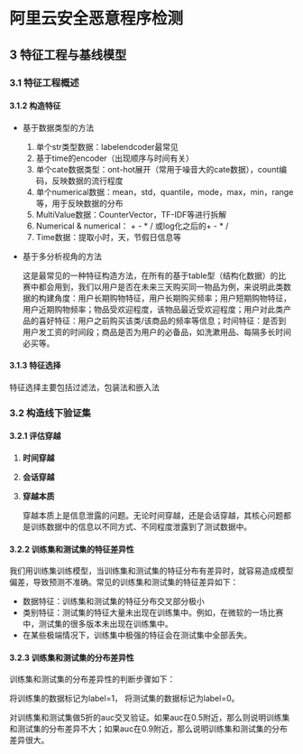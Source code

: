 # 阿里云安全恶意程序检测

## 3 特征工程与基线模型

### 3.1 特征工程概述

#### 3.1.2 构造特征

- 基于数据类型的方法
  1. 单个str类型数据：labelendcoder最常见
  2. 基于time的encoder（出现顺序与时间有关）
  3. 单个cate数据类型：ont-hot展开（常用于噪音大的cate数据），count编码，反映数据的流行程度
  4. 单个numerical数据：mean，std，quantile，mode，max，min，range等，用于反映数据的分布
  5. MultiValue数据：CounterVector，TF-IDF等进行拆解
  6. Numerical & numerical： + - * / 或log化之后的+ - * /
  7. Time数据：提取小时，天，节假日信息等

- 基于多分析视角的方法

  这是最常见的一种特征构造方法，在所有的基于table型（结构化数据）的比赛中都会用到，我们以用户是否在未来三天购买同一物品为例，来说明此类数据的构建角度：用户长期购物特征，用户长期购买频率；用户短期购物特征，用户近期购物频率；物品受欢迎程度，该物品最近受欢迎程度；用户对此类产品的喜好特征：用户之前购买该类/该商品的频率等信息；时间特征：是否到用户发工资的时间段；商品是否为用户的必备品，如洗漱用品、每隔多长时间必买等。

#### 3.1.3 特征选择

特征选择主要包括过滤法，包装法和嵌入法

### 3.2 构造线下验证集

#### 3.2.1 评估穿越

1. **时间穿越**

2. **会话穿越**

3. **穿越本质**

   穿越本质上是信息泄露的问题。无论时间穿越，还是会话穿越，其核心问题都是训练数据中的信息以不同方式、不同程度泄露到了测试数据中。

#### 3.2.2 训练集和测试集的特征差异性

我们用训练集训练模型，当训练集和测试集的特征分布有差异时，就容易造成模型偏差，导致预测不准确。常见的训练集和测试集的特征差异如下：

- 数据特征：训练集和测试集的特征分布交叉部分极小
- 类别特征：测试集的特征大量未出现在训练集中。例如，在微软的一场比赛中，测试集的很多版本未出现在训练集中。
- 在某些极端情况下，训练集中极强的特征会在测试集中全部丢失。

#### 3.2.3 训练集和测试集的分布差异性

训练集和测试集的分布差异性的判断步骤如下：

将训练集的数据标记为label=1， 将测试集的数据标记为label=0。

对训练集和测试集做5折的auc交叉验证。如果auc在0.5附近，那么则说明训练集和测试集的分布差异不大；如果auc在0.9附近，那么说明训练集和测试集的分布差异很大。
